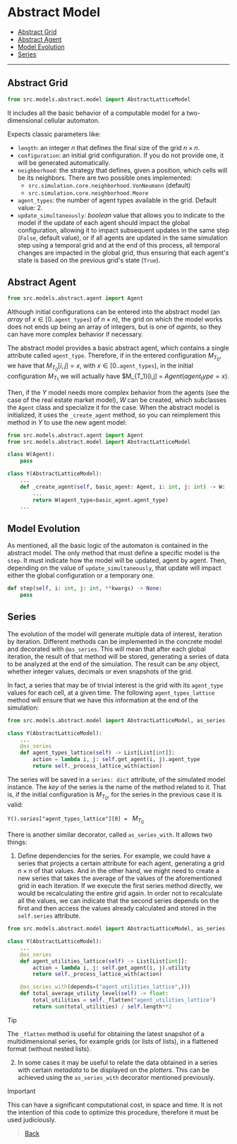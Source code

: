 # Abstract Model

* [Abstract Grid](#abstract-grid)
* [Abstract Agent](#abstract-agent)
* [Model Evolution](#model-evolution)
* [Series](#series)

---

## Abstract Grid

```python
from src.models.abstract.model import AbstractLatticeModel
```

It includes all the basic behavior of a computable model for a two-dimensional cellular automaton.

Expects classic parameters like:
* `length`: an integer $n$ that defines the final size of the grid $n \times n$.
* `configuration`: an initial grid configuration. If you do not provide one, it will be generated automatically.
* `neighborhood`: the strategy that defines, given a position, which cells will be its neighbors. There are two possible ones implemented:
    * `src.simulation.core.neighborhood.VonNeumann` (default)
    * `src.simulation.core.neighborhood.Moore`
* `agent_types`: the number of agent types available in the grid. Default value: 2.
* `update_simultaneously`: *boolean* value that allows you to indicate to the model if the update of each agent should impact the global configuration, allowing it to impact subsequent updates in the same step (`False`, default value), or if all agents are updated in the same simulation step using a temporal grid and at the end of this process, all temporal changes are impacted in the global grid, thus ensuring that each agent's state is based on the previous grid's state (`True`).

## Abstract Agent

```python
from src.models.abstract.agent import Agent
```

Although initial configurations can be entered into the abstract model (an *array* of $x \in [0..$`agent_types`$)$ of $n \times n$), the grid on which the model works does not ends up being an array of integers, but is one of *agents*, so they can have more complex behavior if necessary.

The abstract model provides a basic abstract agent, which contains a single attribute called `agent_type`. Therefore, if in the entered configuration $M_{T_0}$, we have that $M_{T_0}[i,j] = x$, with $x \in [0..$`agent_types`$)$, in the initial configuration $M_{T_1}$ we will actually have $M_{T_1}[i,j] = $`Agent(agent_type=x)`$.

Then, if the $Y$ model needs more complex behavior from the agents (see the case of the real estate market model), $W$ can be created, which subclasses the `Agent` class and specialize it for the case. When the abstract model is initialized, it uses the `_create_agent` method, so you can reimplement this method in $Y$ to use the new agent model:

```python
from src.models.abstract.agent import Agent
from src.models.abstract.model import AbstractLatticeModel

class W(Agent):
    pass

class Y(AbstractLatticeModel):
    ...
    def _create_agent(self, basic_agent: Agent, i: int, j: int) -> W:
        ...
        return W(agent_type=basic_agent.agent_type)
    ...
```

## Model Evolution

As mentioned, all the basic logic of the automaton is contained in the abstract model. The only method that must define a specific model is the `step`. It must indicate how the model will be updated, agent by agent. Then, depending on the value of `update_simultaneously`, that update will impact either the global configuration or a temporary one.

```python
def step(self, i: int, j: int, **kwargs) -> None:
    pass
```

## Series

The evolution of the model will generate multiple data of interest, iteration by iteration. Different methods can be implemented in the concrete model and decorated with `@as_series`. This will mean that after each global iteration, the result of that method will be stored, generating a series of data to be analyzed at the end of the simulation. The result can be any object, whether integer values, decimals or even snapshots of the grid.

In fact, a series that may be of trivial interest is the grid with its `agent_type` values ​​for each cell, at a given time. The following `agent_types_lattice` method will ensure that we have this information at the end of the simulation:

```python
from src.models.abstract.model import AbstractLatticeModel, as_series

class Y(AbstractLatticeModel):
    ...
    @as_series
    def agent_types_lattice(self) -> List[List[int]]:
        action = lambda i, j: self.get_agent(i, j).agent_type
        return self._process_lattice_with(action)
```

The series will be saved in a `series: dict` attribute, of the simulated model instance. The *key* of the series is the name of the method related to it. That is, if the initial configuration is $M_{T_0}$, for the series in the previous case it is valid:

`Y().series["agent_types_lattice"][0] = ` $M_{T_0}$

There is another similar decorator, called `as_series_with`. It allows two things:

1. Define dependencies for the series. For example, we could have a series that projects a certain attribute for each agent, generating a grid $n \times n$ of that values. And in the other hand, we might need to create a new series that takes the average of the values ​​of the aforementioned grid in each iteration. If we execute the first series method directly, we would be recalculating the entire grid again. In order not to recalculate all the values, we can indicate that the second series depends on the first and then access the values ​​already calculated and stored in the `self.series` attribute.

```python
from src.models.abstract.model import AbstractLatticeModel, as_series

class Y(AbstractLatticeModel):
    ...
    @as_series
    def agent_utilities_lattice(self) -> List[List[int]]:
        action = lambda i, j: self.get_agent(i, j).utility
        return self._process_lattice_with(action)

    @as_series_with(depends=("agent_utilities_lattice",)))
    def total_average_utility_level(self) -> float:
        total_utilities = self._flatten("agent_utilities_lattice")
        return sum(total_utilities) / self.length**2
```
> [!TIP]
> The `_flatten` method is useful for obtaining the latest snapshot of a multidimensional series, for example grids (or lists of lists), in a flattened format (without nested lists).

2. In some cases it may be useful to relate the data obtained in a series with certain *metadata* to be displayed on the *plotters*. This can be achieved using the `as_series_with` decorator mentioned previously.

> [!IMPORTANT]
> This can have a significant computational cost, in space and time. It is not the intention of this code to optimize this procedure, therefore it must be used judiciously.

> [Back](../README.md)
